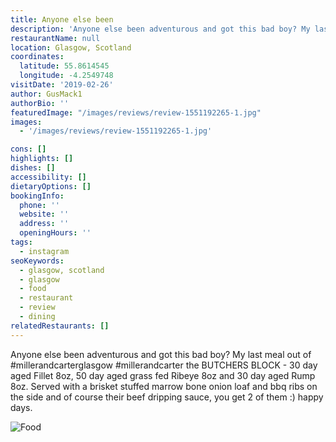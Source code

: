 ```yaml
---
title: Anyone else been
description: 'Anyone else been adventurous and got this bad boy? My last meal out of #millerandcarterglasgow #millerandcarter the BUTCHERS BLOCK - 30 day aged Fillet 8oz, 50 day aged grass fed R'
restaurantName: null
location: Glasgow, Scotland
coordinates:
  latitude: 55.8614545
  longitude: -4.2549748
visitDate: '2019-02-26'
author: GusMack1
authorBio: ''
featuredImage: "/images/reviews/review-1551192265-1.jpg"
images:
  - '/images/reviews/review-1551192265-1.jpg'

cons: []
highlights: []
dishes: []
accessibility: []
dietaryOptions: []
bookingInfo:
  phone: ''
  website: ''
  address: ''
  openingHours: ''
tags:
  - instagram
seoKeywords:
  - glasgow, scotland
  - glasgow
  - food
  - restaurant
  - review
  - dining
relatedRestaurants: []
---
```


Anyone else been adventurous and got this bad boy? My last meal out of #millerandcarterglasgow #millerandcarter the BUTCHERS BLOCK - 30 day aged Fillet 8oz, 50 day aged grass fed Ribeye 8oz and 30 day aged Rump 8oz. Served with a brisket stuffed marrow bone onion loaf and bbq ribs on the side and of course their beef dripping sauce, you get 2 of them :) happy days.

![Food](/images/reviews/review-1551192265-1.jpg)
